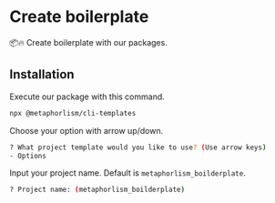 # Create boilerplate

📦🔥 Create boilerplate with our packages. 

## Installation
Execute our package with this command.
```bash
npx @metaphorlism/cli-templates
```

Choose your option with arrow up/down.
```bash
? What project template would you like to use? (Use arrow keys)
- Options
```

Input your project name.
Default is `metaphorlism_boilderplate`.
```bash
? Project name: (metaphorlism_boilderplate)
```

